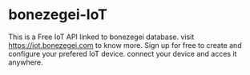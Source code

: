 # bonezegei-IoT
This is a Free IoT API linked to bonezegei database. visit https://iot.bonezegei.com to know more. Sign up for free to create and configure your prefered IoT device.
connect your device and acces it anywhere.
